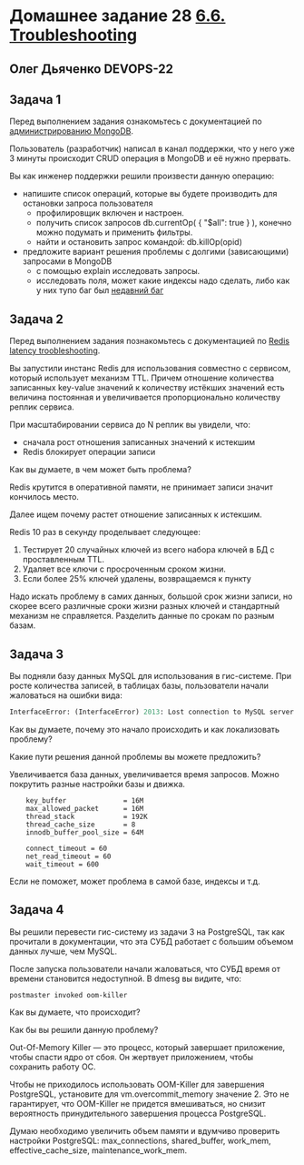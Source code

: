 # Домашнее задание 28 [6.6. Troubleshooting](https://github.com/netology-code/virt-homeworks/tree/virt-11/06-db-06-troobleshooting)

## Олег Дьяченко DEVOPS-22

## Задача 1

Перед выполнением задания ознакомьтесь с документацией по [администрированию MongoDB](https://docs.mongodb.com/manual/administration/).

Пользователь (разработчик) написал в канал поддержки, что у него уже 3 минуты происходит CRUD операция в MongoDB и её 
нужно прервать. 

Вы как инженер поддержки решили произвести данную операцию:
- напишите список операций, которые вы будете производить для остановки запроса пользователя
    - профилировщик включен и настроен. 
    - получить список запросов db.currentOp( { "$all": true } ), конечно можно подумать и применить фильтры.
    - найти и остановить запрос командой: db.killOp(opid)
- предложите вариант решения проблемы с долгими (зависающими) запросами в MongoDB
    - c помощью explain исследовать запросы.
    - исследовать поля, может какие индексы надо сделать, либо как у них тупо баг был [недавний баг](https://kazarin.online/index.php/2021/04/07/stroy_about_explain/)

## Задача 2

Перед выполнением задания познакомьтесь с документацией по [Redis latency troobleshooting](https://redis.io/topics/latency).

Вы запустили инстанс Redis для использования совместно с сервисом, который использует механизм TTL. 
Причем отношение количества записанных key-value значений к количеству истёкших значений есть величина постоянная и
увеличивается пропорционально количеству реплик сервиса. 

При масштабировании сервиса до N реплик вы увидели, что:
- сначала рост отношения записанных значений к истекшим
- Redis блокирует операции записи

Как вы думаете, в чем может быть проблема?

Redis крутится в оперативной памяти, не принимает записи значит кончилось место.

Далее ищем почему растет отношение записанных к истекшим.

Redis 10 раз в секунду проделывает следующее:
1. Тестирует 20 случайных ключей из всего набора ключей в БД с проставленным TTL.
2. Удаляет все ключи с просроченным сроком жизни.
3. Если более 25% ключей удалены, возвращаемся к пункту

Надо искать проблему в самих данных, большой срок жизни записи, но скорее всего различные сроки жизни разных ключей и стандартный механизм не справляется.
Разделить данные по срокам по разным базам.

## Задача 3

Вы подняли базу данных MySQL для использования в гис-системе. При росте количества записей, в таблицах базы,
пользователи начали жаловаться на ошибки вида:
```python
InterfaceError: (InterfaceError) 2013: Lost connection to MySQL server during query u'SELECT..... '
```

Как вы думаете, почему это начало происходить и как локализовать проблему?

Какие пути решения данной проблемы вы можете предложить?


Увеличивается база данных, увеличивается время запросов.
Можно покрутить разные настройки базы и движка.

```
    key_buffer              = 16M
    max_allowed_packet      = 16M
    thread_stack            = 192K
    thread_cache_size       = 8
    innodb_buffer_pool_size = 64M

    connect_timeout = 60
    net_read_timeout = 60
    wait_timeout = 600
```

Если не поможет, может проблема в самой базе, индексы и т.д. 

## Задача 4


Вы решили перевести гис-систему из задачи 3 на PostgreSQL, так как прочитали в документации, что эта СУБД работает с 
большим объемом данных лучше, чем MySQL.

После запуска пользователи начали жаловаться, что СУБД время от времени становится недоступной. В dmesg вы видите, что:

`postmaster invoked oom-killer`

Как вы думаете, что происходит?

Как бы вы решили данную проблему?

Out-Of-Memory Killer — это процесс, который завершает приложение, чтобы спасти ядро от сбоя. 
Он жертвует приложением, чтобы сохранить работу ОС.

Чтобы не приходилось использовать OOM-Killer для завершения PostgreSQL, 
установите для vm.overcommit_memory значение 2. Это не гарантирует, что OOM-Killer не 
придется вмешиваться, но снизит вероятность принудительного завершения процесса PostgreSQL.

Думаю необходимо увеличить объем памяти и вдумчиво проверить настройки PostgreSQL: max_connections, shared_buffer, work_mem, effective_cache_size, maintenance_work_mem.